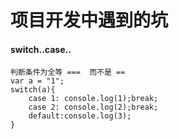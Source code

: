 # 项目开发中遇到的坑

#### switch..case..
    判断条件为全等 ===  而不是 ==
    var a = "1";
    switch(a){
        case 1: console.log(1);break;
        case 2: console.log(2);break;
        default:console.log(3);
    }




